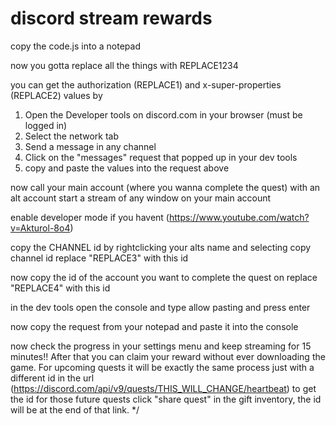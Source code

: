 # discord stream rewards

copy the code.js into a notepad

now you gotta replace all the things with REPLACE1234

you can get the authorization (REPLACE1) and x-super-properties (REPLACE2) values by 
1. Open the Developer tools on discord.com in your browser (must be logged in)
2. Select the network tab
3. Send a message in any channel
4. Click on the "messages" request that popped up in your dev tools
5. copy and paste the values into the request above

now call your main account (where you wanna complete the quest) with an alt account
start a stream of any window on your main account

enable developer mode if you havent (https://www.youtube.com/watch?v=Akturol-8o4)

copy the CHANNEL id by rightclicking your alts name and selecting copy channel id
replace "REPLACE3" with this id

now copy the id of the account you want to complete the quest on
replace "REPLACE4" with this id

in the dev tools open the console and type allow pasting and press enter

now copy the request from your notepad and paste it into the console

now check the progress in your settings menu and keep streaming for 15 minutes!! After that you can claim your reward without ever downloading the game.
For upcoming quests it will be exactly the same process just with a different id in the url (https://discord.com/api/v9/quests/THIS_WILL_CHANGE/heartbeat) to get the id for those future quests click "share quest" in the gift inventory, the id will be at the end of that link.
*/
